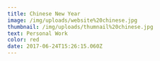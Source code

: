 ```yaml
---
title: Chinese New Year
image: /img/uploads/website%20chinese.jpg
thumbnail: /img/uploads/thumnail%20chinese.jpg
text: Personal Work
color: red
date: 2017-06-24T15:26:15.060Z
---
```



